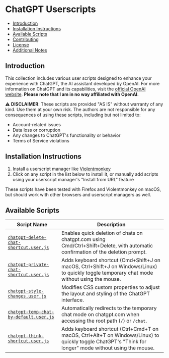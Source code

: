 # ChatGPT Userscripts

- [Introduction](#introduction)
- [Installation Instructions](#installation-instructions)
- [Available Scripts](#available-scripts)
- [Contributing](#contributing)
- [License](#license)
- [Additional Notes](#additional-notes)

## Introduction

This collection includes various user scripts designed to enhance your experience with ChatGPT, the AI assistant developed by OpenAI. For more information on ChatGPT and its capabilities, visit the [official OpenAI website](https://openai.com). **Please note that I am in no way affiliated with OpenAI.**

⚠️ **DISCLAIMER**: These scripts are provided "AS IS" without warranty of any kind. Use them at your own risk. The authors are not responsible for any consequences of using these scripts, including but not limited to:
- Account-related issues
- Data loss or corruption
- Any changes to ChatGPT's functionality or behavior
- Terms of Service violations

## Installation Instructions

1. Install a userscript manager like [Violentmonkey](https://violentmonkey.github.io/)
2. Click on any script in the list below to install it, or manually add scripts using your userscript manager's "Install from URL" feature

These scripts have been tested with Firefox and Violentmonkey on macOS, but should work with other browsers and userscript managers as well.

## Available Scripts

| Script Name | Description |
|-------------|-------------|
| [`chatgpt-delete-chat-shortcut.user.js`](chatgpt-delete-chat-shortcut.user.js) | Enables quick deletion of chats on chatgpt.com using Cmd/Ctrl+Shift+Delete, with automatic confirmation of the deletion prompt. |
| [`chatgpt-private-chat-shortcut.user.js`](chatgpt-private-chat-shortcut.user.js) | Adds keyboard shortcut (Cmd+Shift+J on macOS, Ctrl+Shift+J on Windows/Linux) to quickly toggle temporary chat mode without using the mouse. |
| [`chatgpt-style-changes.user.js`](chatgpt-style-changes.user.js) | Modifies CSS custom properties to adjust the layout and styling of the ChatGPT interface. |
| [`chatgpt-temp-chat-by-default.user.js`](chatgpt-temp-chat-by-default.user.js) | Automatically redirects to the temporary chat mode on chatgpt.com when accessing the root path (`/`) or `/chat`. |
| [`chatgpt-think-shortcut.user.js`](chatgpt-think-shortcut.user.js) | Adds keyboard shortcut (Ctrl+Cmd+T on macOS, Ctrl+Alt+T on Windows/Linux) to quickly toggle ChatGPT's "Think for longer" mode without using the mouse. |